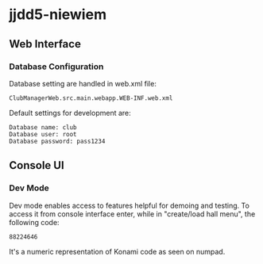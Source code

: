 # jjdd5-niewiem

## Web Interface

### Database Configuration
Database setting are handled in web.xml file:
```
ClubManagerWeb.src.main.webapp.WEB-INF.web.xml
```
Default settings for development are:
```
Database name: club
Database user: root
Database password: pass1234
```

## Console UI

### Dev Mode
Dev mode enables access to features helpful for demoing and testing. To access it from console interface enter, while in "create/load hall menu", the following code:
```
88224646
```
It's a numeric representation of Konami code as seen on numpad.
